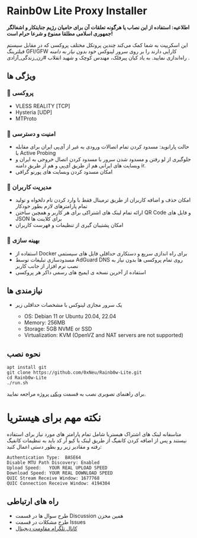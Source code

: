 # Rainb0w Lite Proxy Installer

**اطلاعیه: استفاده از این نصاب یا هرگونه تعلقات آن برای حامیان رژیم جنایتکار و اشغالگر جمهوری اسلامی مطلقا ممنوع و شرعا حرام است!**

این اسکریپت به شما کمک می‌کند چندین پروتکل مختلف پروکسی که در مقابل سیستم فیلترینگ GFI/GFW کارایی دارند را  بر روی سرور لینوکس خود *بدون نیاز به دامنه* راه‌اندازی نمایید. به یاد کیان پیرفلک، مهندس کوچک و شهید انقلاب #زن_زندگی_آزادی .

## ویژگی ها

### 🚀 پروکسی

- VLESS REALITY [TCP]
- Hysteria [UDP]
- MTProto

### 🔑 امنیت و دسترسی

- حالت پارانوید: مسدود کردن تمام اتصالات ورودی به غیر از آی‌پی ایران برای مقابله با Active Probing
- جلوگیری از لو رفتن و مسدود شدن سرور با مسدود کردن اتصال خروجی به ایران و وبسایت های ایرانی هم از طریق آی‌پی و هم از طریق دامنه ir.
- امکان مسدود کردن وبسایت های پورنو گرافی

### 👥 مدیریت کاربران

- امکان حذف و اضافه کاربران از طریق ترمینال فقط با وارد کردن نام دلخواه و تولید تمام پارامترهای لازم بطور خودکار
- ارائه تمام لینک های اشتراکی برای هر کاربر و همچین ساختن  QR Code و فایل های JSON برای کلاینت ها
- امکان پشتیبان گیری از تنظیمات و فهرست کاربران

### 📐 بهینه سازی

- استفاده از Docker برای راه اندازی سریع و دستکاری حداقلی فایل های سیستمی
- مسدودسازی تبلیغات توسط AdGuard DNS روی تمام پروکسی ها بدون نیاز به نصب نرم افزار از جانب کاربر
- استفاده از آخرین نسخه ی ایمیج های رسمی داکر هر پروکسی

## نیازمندی ها

- یک سرور مجازی لینوکس با مشخصات حداقلی زیر

  - OS: Debian 11 or Ubuntu 20.04, 22.04
  - Memory: 256MB
  - Storage: 5GB NVME or SSD
  - Virtualization: KVM (OpenVZ and NAT servers are not supported)

## نحوه نصب

```
apt install git
git clone https://github.com/0xNeu/Rainb0w-Lite.git
cd Rainb0w-Lite
./run.sh
```

برای راهنمای تصویری نصب به قسمت [ویکی](https://github.com/0xNeu/Rainb0w-Lite/wiki) پروژه مراجعه نمایید.

# نکته مهم برای هیستریا

متاسفانه لینک های اشتراک هیستریا شامل تمام پارامتر های مورد نیاز برای استفاده نیستند و پس از اضافه کردن کانفیگ از طریق لینک یا کیو آر کد باید به تنظیمات کانفیگ رفته و مقادیر زیر رو بطور دستی اعمال کنید:

```
Authentication Type:  BASE64
Disable MTU Path Discovery: Enabled
Upload Speed:   YOUR REAL UPLOAD SPEED
Download Speed: YOUR REAL DOWNLOAD SPEED
QUIC Stream Receive Window: 1677768
QUIC Connection Receive Window: 4194304
```

## راه های ارتباطی

- طرح سوال ها در قسمت Discussion همین مخزن
- طرح مشکلات در قسمت Issues
- [کانال تلگرام مقاومت دیجیتال](https://t.me/DigitalR3sistance)
